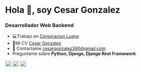 # Hola 👋, soy Cesar Gonzalez
### Desarrollador Web Backend

- 💻Trabajo en [Corporacion Luana](https://corporacionluana.pe/ "Corporacion Luana")
- 📄Mi CV [Cesar Gonzalez](https://www.linkedin.com/in/cesar-enrique-gonzalez-carvajal-ab0a8112a/ "Cesar Gonzalez")
- 📧 Contactame [cesargonzalez390@gmail.com](mailto:cesargonzalez390@gmail.com "cesargonzalez390@gmail.com")
- Preguntame sobre **Python, Django, Django Rest Framework**


<p align="center">

<a href="https://www.linkedin.com/in/cesar-enrique-gonzalez-carvajal-ab0a8112a/" target="blank"><img align="center" src="https://cdn.jsdelivr.net/npm/simple-icons@3.0.1/icons/linkedin.svg" alt="https://www.linkedin.com/in/cesar-enrique-gonzalez-carvajal-ab0a8112a/" height="20" width="20" /></a>
<a href="https://www.facebook.com/aiamCesar/" target="blank"><img align="center" src="https://cdn.jsdelivr.net/npm/simple-icons@3.0.1/icons/facebook.svg" alt="https://www.facebook.com/aiamCesar/" height="20" width="20" /></a>
<a href="https://www.instagram.com/_cgonzalez29/" target="blank"><img align="center" src="https://cdn.jsdelivr.net/npm/simple-icons@3.0.1/icons/instagram.svg" alt="https://www.instagram.com/_cgonzalez29/" height="20" width="20" /></a>
</p>